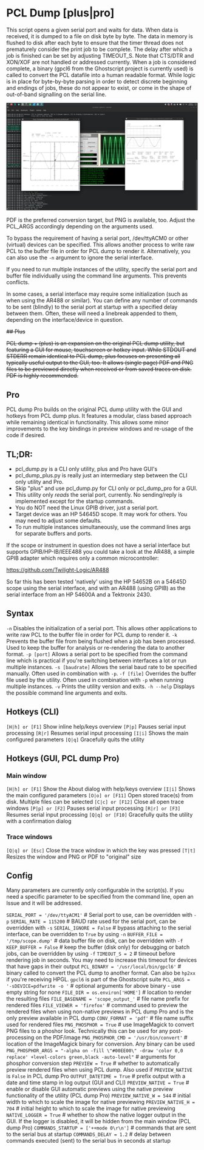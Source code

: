#  PCL Dump [plus|pro]

 This script opens a given serial port and waits for data. When data is received, it is dumped to a file on disk byte by byte. The data in memory is flushed to disk after each byte to ensure
 that the timer thread does not prematurely consider the print job to be complete. The delay after which a job is finished can be set by adjusting TIMEOUT_S. Note that CTS/DTR and XON/XOF are not
 handled or addressed currently. When a job is considered complete, a binary (gpcl6 from the Ghostscript project is currently used) is called to convert the PCL datafile into a human
 readable format. While logic is in place for byte-by-byte parsing in order to detect discrete beginning and endings of jobs, these do not appear to exist, or come in the shape of out-of-band
 signalling on the serial line.

 ![Screenshot of PCL dump Pro in action](https://github.com/PelNet/pcl-dump/blob/916e82095b6e2bce3c606d685a1ff4a72f613091/traces/pcl_dump_pro.jpg)
 
 PDF is the preferred conversion target, but PNG is available, too. Adjust the PCL_ARGS accordingly depending on the arguments used.
 
 To bypass the requirement of having a serial port, /dev/ttyACM0 or other (virtual) devices can be specified. This allows another process to write raw PCL to the buffer file in order for PCL dump
 to render it. Alternatively, you can also use the `-n` argument to ignore the serial interface.

 If you need to run multiple instances of the utility, specify the serial port and buffer file individually using the command line arguments. This prevents conflicts.

 In some cases, a serial interface may require some initialization (such as when using the AR488 or similar). You can define any number of commands to be sent (blindly) to the serial port at startup
 with a specified delay between them. Often, these will need a linebreak appended to them, depending on the interface/device in question.

 ~~## Plus~~

 ~~PCL dump + (plus) is an expansion on the original PCL dump utility, but featuring a GUI for mouse, touchscreen or hotkey input. While STDOUT and STDERR remain identical to PCL dump, plus focuses on
 presenting all typically useful output to the GUI, too. It allows (single page) PDF and PNG files to be previewed directly when received or from saved traces on disk. PDF is highly recommended.~~

 ## Pro

 PCL dump Pro builds on the original PCL dump utility with the GUI and hotkeys from PCL dump plus. It features a modular, class based approach while remaining identical in functionality. This allows
 some minor improvements to the key bindings in preview windows and re-usage of the code if desired.


## TL;DR: 
 * pcl_dump.py is a CLI only utility, plus and Pro have GUI's 
 * pcl_dump_plus.py is really just an intermediary step between the CLI only utility and Pro.
 * Skip "plus" and use pcl_dump.py for CLI only or pcl_dump_pro for a GUI.
 * This utility only *reads* the serial port, currently. No sending/reply is implemented except for the startup commands.
 * You do NOT need the Linux GPIB driver, just a serial port. 
 * Target device was an HP 54645D scope. It may work for others. You may need to adjust some defaults.
 * To run multiple instances simultaneously, use the command lines args for separate buffers and ports.


 If the scope or instrument in question does not have a serial interface but supports GPIB/HP-IB/IEEE488 you could take a look at the AR488, a simple GPIB adapter which requires only a common 
 microcontroller:

 https://github.com/Twilight-Logic/AR488

 So far this has been tested 'natively' using the HP 54652B on a 54645D scope using the serial interface, and with an AR488 (using GPIB) as the serial interface from an HP 54600A and a Tektronix
 2430. 

 ## Syntax

 `-n`                Disables the initialization of a serial port. This allows other applications to write raw PCL to the buffer file in order for PCL dump to render it.
 `-k`                Prevents the buffer file from being flushed when a job has been processed. Used to keep the buffer for analysis or re-rendering the data to another format.
 `-p [port]`         Allows a serial port to be specified from the command line which is practical if you're switching between interfaces a lot or run multiple instances.
 `-s [baudrate]`     Allows the serial baud rate to be specified manually. Often used in combination with `-p`.
 `-f [file]`         Overrides the buffer file used by the utility. Often used in combination with `-p` when running multiple instances.
 `-v`                Prints the utility version and exits.
 `-h --help`         Displays the possible command line arguments and exits.

 ## Hotkeys (CLI)

`[H|h] or [F1]`      Show inline help/keys overview
`[P|p]`              Pauses serial input processing
`[R|r]`              Resumes serial input processing
`[I|i]`              Shows the main configured parameters
`[Q|q]`              Gracefully quits the utility    

 ## Hotkeys (GUI, PCL dump Pro)

 ### Main window
`[H|h] or [F1]`      Show the About dialog with help/keys overview
`[I|i]`              Shows the main configured parameters
`[O|o] or [F11]`     Open stored trace(s) from disk. Multiple files can be selected
`[C|c] or [F12]`     Close all open trace windows
`[P|p] or [F2]`      Pauses serial input processing
`[R|r] or [F3]`      Resumes serial input processing
`[Q|q] or [F10]`     Gracefully quits the utility with a confirmation dialog

 ### Trace windows
 `[Q|q] or [Esc]`    Close the trace window in which the key was pressed
 `[T|t]`             Resizes the window and PNG or PDF to "original" size


 ## Config

 Many parameters are currently only configurable in the script(s). If you need a specific parameter to be specified from the command line, open an Issue and it will be addressed. 

 `SERIAL_PORT = '/dev/ttyACM1'`                  # Serial port to use, can be overridden with `-p`
 `SERIAL_RATE = 115200`                          # BAUD rate used for the serial port, can be overridden with `-s`
 `SERIAL_IGNORE = False`                         # bypass attaching to the serial interface, can be overridden to `True` by using `-n`
 `BUFFER_FILE = '/tmp/scope.dump'`               # data buffer file on disk, can be overridden with `-f`
 `KEEP_BUFFER = False`                           # keep the buffer (disk only) for debugging or batch jobs, can be overridden by using `-f`
 `TIMEOUT_S = 2`                                 # timeout before rendering job in seconds. You may need to increase this timeout for devices that have gaps in their output
 `PCL_BINARY = '/usr/local/bin/gpcl6'`           # binary called to convert the PCL dump to another format. Can also be `hp2xx` if you're receiving HPGL. `gpcl6` is part of the Ghostscript suite
 `PCL_ARGS = '-sDEVICE=pdfwrite -o '`            # optional arguments for above binary - use empty string for none
 `FILE_DIR = os.environ['HOME']`                 # location to render the resulting files
 `FILE_BASENAME = 'scope_output_'`               # file name prefix for rendered files
 `FILE_VIEWER = 'firefox'`                       # command used to preview the rendered files when using non-native previews in PCL dump Pro and is the only preview available in PCL dump
 `CONV_FORMAT = 'pdf'`                           # file name suffix used for rendered files
 `PNG_PHOSPHOR = True`                           # use ImageMagick to convert PNG files to a phoshor look. Technically this can be used for any post-processing on the PDF/image
 `PNG_PHOSPHOR_CMD = '/usr/bin/convert'`         # location of the ImageMagick binary for conversion. Any binary can be used
 `PNG_PHOSPHOR_ARGS = "-alpha on -fill \"#00EE00\" -draw 'color 0,0 replace' +level-colors green,black -auto-level"`  # arguments for phosphor conversion step
 `PREVIEW = True`                                # whether to automatically preview rendered files when using PCL dump. Also used if `PREVIEW_NATIVE` is `False` in PCL dump Pro
 `OUTPUT_DATETIME = True`                        # prefix output with a date and time stamp in log output (GUI and CLI)
 `PREVIEW_NATIVE = True`                         # enable or disable GUI automatic previews using the native preview functionality of the utility (PCL dump Pro)
 `PREVIEW_NATIVE_W = 544`                        # initial width to which to scale the image for native previewing 
 `PREVIEW_NATIVE_H = 704`                        # initial height to which to scale the image for native previewing
 `NATIVE_LOGGER = True`                          # whether to show the native logger output in the GUI. If the logger is disabled, it will be hidden from the main window (PCL dump Pro)
 `COMMANDS_STARTUP = ['++mode 0\r\n']`           # commands that are sent to the serial bus at startup
 `COMMANDS_DELAY = 1.2`                          # delay between commands executed (sent) to the serial bus in seconds at startup

